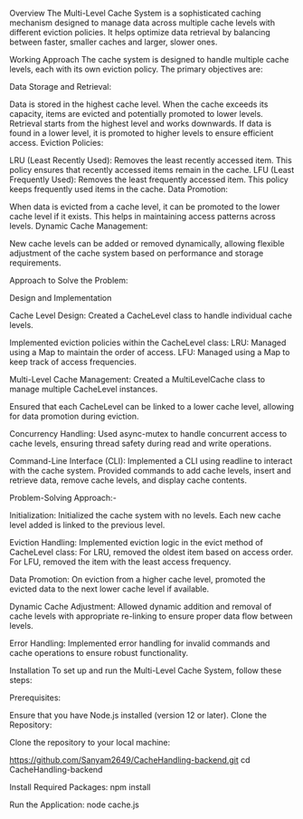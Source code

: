 Overview
The Multi-Level Cache System is a sophisticated caching mechanism designed to manage data across multiple cache levels with different eviction policies. It helps optimize data retrieval by balancing between faster, smaller caches and larger, slower ones.

Working Approach
The cache system is designed to handle multiple cache levels, each with its own eviction policy. The primary objectives are:

Data Storage and Retrieval:

Data is stored in the highest cache level. When the cache exceeds its capacity, items are evicted and potentially promoted to lower levels.
Retrieval starts from the highest level and works downwards. If data is found in a lower level, it is promoted to higher levels to ensure efficient access.
Eviction Policies:

LRU (Least Recently Used): Removes the least recently accessed item. This policy ensures that recently accessed items remain in the cache.
LFU (Least Frequently Used): Removes the least frequently accessed item. This policy keeps frequently used items in the cache.
Data Promotion:

When data is evicted from a cache level, it can be promoted to the lower cache level if it exists. This helps in maintaining access patterns across levels.
Dynamic Cache Management:

New cache levels can be added or removed dynamically, allowing flexible adjustment of the cache system based on performance and storage requirements.

Approach to Solve the Problem:

Design and Implementation

Cache Level Design:
Created a CacheLevel class to handle individual cache levels.

Implemented eviction policies within the CacheLevel class:
LRU: Managed using a Map to maintain the order of access.
LFU: Managed using a Map to keep track of access frequencies.

Multi-Level Cache Management:
Created a MultiLevelCache class to manage multiple CacheLevel instances.

Ensured that each CacheLevel can be linked to a lower cache level, allowing for data promotion during eviction.

Concurrency Handling:
Used async-mutex to handle concurrent access to cache levels, ensuring thread safety during read and write operations.

Command-Line Interface (CLI):
Implemented a CLI using readline to interact with the cache system.
Provided commands to add cache levels, insert and retrieve data, remove cache levels, and display cache contents.

Problem-Solving Approach:-

Initialization:
Initialized the cache system with no levels. Each new cache level added is linked to the previous level.

Eviction Handling:
Implemented eviction logic in the evict method of CacheLevel class:
For LRU, removed the oldest item based on access order.
For LFU, removed the item with the least access frequency.

Data Promotion:
On eviction from a higher cache level, promoted the evicted data to the next lower cache level if available.

Dynamic Cache Adjustment:
Allowed dynamic addition and removal of cache levels with appropriate re-linking to ensure proper data flow between levels.

Error Handling:
Implemented error handling for invalid commands and cache operations to ensure robust functionality.

Installation
To set up and run the Multi-Level Cache System, follow these steps:

Prerequisites:

Ensure that you have Node.js installed (version 12 or later).
Clone the Repository:

Clone the repository to your local machine:

https://github.com/Sanyam2649/CacheHandling-backend.git 
cd CacheHandling-backend

Install Required Packages:
npm install

Run the Application:
node cache.js
